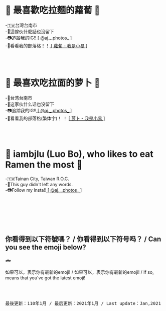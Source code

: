 <h1>🍜 最喜歡吃拉麵的蘿蔔 🥕</h1>
-🇹🇼台灣台南市<br>
-🤭這傢伙什麼話也沒留下<br>
-📷追蹤我的IG!!<a href="https://www.instagram.com/aj._.photos"> [ @aj._.photos_ ] </a><br>
-📝看看我的部落格！！<a href="https://blog.steveyi.net/author/iambjlu"> [ 蘿蔔 - 我是小易 ] </a><br>

<br><br>

<h1>🍜 最喜欢吃拉面的萝卜 🥕</h1>
-📍台湾台南市<br>
-🤭这家伙什么话也没留下<br>
-📷追踪我的IG!!<a href="https://www.instagram.com/aj._.photos"> [ @aj._.photos_ ] </a><br>
-📝看看我的部落格(繁体字)！ ！ <a href="https://blog.steveyi.net/author/iambjlu"> [ 萝卜 - 我是小易 ] </a><br>

<br><br>

<h1>🍜 iambjlu (Luo Bo), who likes to eat Ramen the most 🥕</h1>
-🇹🇼Tainan City, Taiwan R.O.C.<br>
-🤭This guy didn't left any words.<br>
-📷Follow my Insta!!<a href="https://www.instagram.com/aj._.photos"> [ @aj._.photos_ ] </a><br>


<br><br>

<br><br><h2>你看得到以下符號嗎？ / 你看得到以下符号吗？ / Can you see the emoji below?</h2>
<pre>🛻</pre>
如果可以，表示你有最新的emoji! / 如果可以，表示你有最新的emoji! / If so, means that you've got the latest emoji!<br>

<br><br>

<pre>最後更新：110年1月 / 最后更新：2021年1月 / Last update：Jan,2021</pre>

<!--
**iambjlu/iambjlu** is a ✨ _special_ ✨ repository because its `README.md` (this file) appears on your GitHub profile.

Here are some ideas to get you started:

- 🔭 I’m currently working on ...
- 🌱 I’m currently learning ...
- 👯 I’m looking to collaborate on ...
- 🤔 I’m looking for help with ...
- 💬 Ask me about ...
- 📫 How to reach me: ...
- 😄 Pronouns: ...
- ⚡ Fun fact: ...
-->

